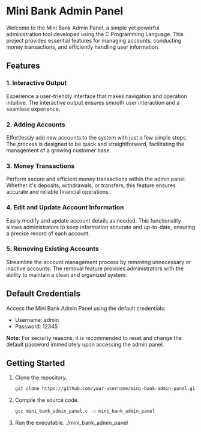 # Mini Bank Admin Panel

Welcome to the Mini Bank Admin Panel, a simple yet powerful administration tool developed using the C Programming Language. This project provides essential features for managing accounts, conducting money transactions, and efficiently handling user information.

## Features

### 1. Interactive Output
Experience a user-friendly interface that makes navigation and operation intuitive. The interactive output ensures smooth user interaction and a seamless experience.

### 2. Adding Accounts
Effortlessly add new accounts to the system with just a few simple steps. The process is designed to be quick and straightforward, facilitating the management of a growing customer base.

### 3. Money Transactions
Perform secure and efficient money transactions within the admin panel. Whether it's deposits, withdrawals, or transfers, this feature ensures accurate and reliable financial operations.

### 4. Edit and Update Account Information
Easily modify and update account details as needed. This functionality allows administrators to keep information accurate and up-to-date, ensuring a precise record of each account.

### 5. Removing Existing Accounts
Streamline the account management process by removing unnecessary or inactive accounts. The removal feature provides administrators with the ability to maintain a clean and organized system.

## Default Credentials

Access the Mini Bank Admin Panel using the default credentials:

- Username: admin
- Password: 12345

**Note:** For security reasons, it is recommended to reset and change the default password immediately upon accessing the admin panel.

## Getting Started

1. Clone the repository.
   ```sh
   git clone https://github.com/your-username/mini-bank-admin-panel.git
2. Compile the source code.
   ```sh
   gcc mini_bank_admin_panel.c -o mini_bank_admin_panel
3. Run the executable.
./mini_bank_admin_panel

   
